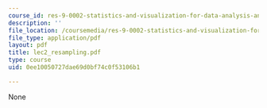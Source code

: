 ```yaml
---
course_id: res-9-0002-statistics-and-visualization-for-data-analysis-and-inference-january-iap-2009
description: ''
file_location: /coursemedia/res-9-0002-statistics-and-visualization-for-data-analysis-and-inference-january-iap-2009/0ee10050727dae69d0bf74c0f53106b1_lec2_resampling.pdf
file_type: application/pdf
layout: pdf
title: lec2_resampling.pdf
type: course
uid: 0ee10050727dae69d0bf74c0f53106b1

---
```

None